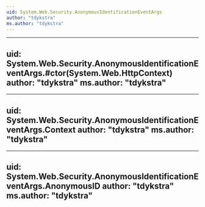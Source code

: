```yaml
---
uid: System.Web.Security.AnonymousIdentificationEventArgs
author: "tdykstra"
ms.author: "tdykstra"
---
```


---
uid: System.Web.Security.AnonymousIdentificationEventArgs.#ctor(System.Web.HttpContext)
author: "tdykstra"
ms.author: "tdykstra"
---

---
uid: System.Web.Security.AnonymousIdentificationEventArgs.Context
author: "tdykstra"
ms.author: "tdykstra"
---

---
uid: System.Web.Security.AnonymousIdentificationEventArgs.AnonymousID
author: "tdykstra"
ms.author: "tdykstra"
---
